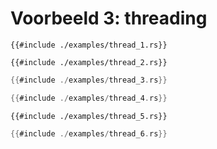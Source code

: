 # Voorbeeld 3: threading

```rust,compile_fail
{{#include ./examples/thread_1.rs}}
```

```rust,compile_fail
{{#include ./examples/thread_2.rs}}
```

```rust
{{#include ./examples/thread_3.rs}}
```

```rust
{{#include ./examples/thread_4.rs}}
```

```rust,compile_fail
{{#include ./examples/thread_5.rs}}
```

```rust
{{#include ./examples/thread_6.rs}}
```
